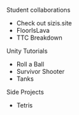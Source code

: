 Student collaborations
- Check out sizis.site
- FloorIsLava
- TTC Breakdown

Unity Tutorials
- Roll a Ball
- Survivor Shooter
- Tanks

Side Projects
- Tetris
